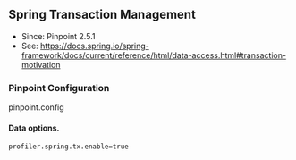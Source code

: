 ## Spring Transaction Management
* Since: Pinpoint 2.5.1
* See: https://docs.spring.io/spring-framework/docs/current/reference/html/data-access.html#transaction-motivation

### Pinpoint Configuration
pinpoint.config

#### Data options.
~~~
profiler.spring.tx.enable=true
~~~

